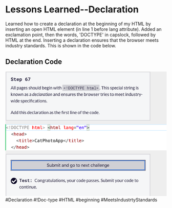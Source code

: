<html>
  <body>
    <h1>Lessons Learned--Declaration</h1>
    <p>
      Learned how to create a declaration at the beginning of my HTML by inserting an open HTML element (in line 1
      before lang attribute). Added an exclamation point, then the words, 'DOCTYPE' in capslock, followed by HTML
      at the end. Inserting a declaration ensures that the browser meets industry standards. This is shown in the 
      code below. 
       </p>
   <h2>Declaration Code</h2>
   <img src="https://github.com/jennisa1/freeCodeCamp-Projects/blob/main/Cat%20Photo%20Album%20app/Images/Step%2067%20Code.png?raw=true" alt="Step 67 Code"> 
   #Declaration #!Doc-type #HTML #beginning #MeetsIndustrtyStandards 
  </body>
  </html>

